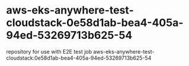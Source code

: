 # aws-eks-anywhere-test-cloudstack-0e58d1ab-bea4-405a-94ed-53269713b625-54
repository for use with E2E test job aws-eks-anywhere-test-cloudstack:0e58d1ab-bea4-405a-94ed-53269713b625-54
